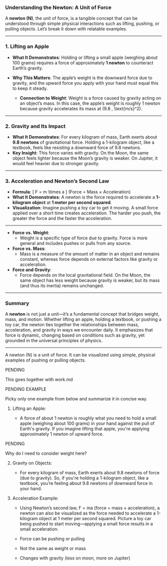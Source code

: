 ### **Understanding the Newton: A Unit of Force**

A **newton (N)**, the unit of force, is a tangible concept that can be understood through simple physical interactions such as lifting, pushing, or pulling objects. Let’s break it down with relatable examples.

---

### **1. Lifting an Apple**
- **What It Demonstrates**: Holding or lifting a small apple (weighing about 100 grams) requires a force of approximately **1 newton** to counteract Earth’s gravity.
- **Why This Matters**: The apple’s weight is the downward force due to gravity, and the upward force you apply with your hand must equal this to keep it steady.
  
  - **Connection to Weight**: Weight is a force caused by gravity acting on an object’s mass. In this case, the apple’s weight is roughly 1 newton because gravity accelerates its mass at \(9.8 \, \text{m/s}^2\).

---

### **2. Gravity and Its Impact**
- **What It Demonstrates**: For every kilogram of mass, Earth exerts about **9.8 newtons** of gravitational force. Holding a 1-kilogram object, like a textbook, feels like resisting a downward force of 9.8 newtons.
- **Key Insight**: This force varies with gravity. On the Moon, the same object feels lighter because the Moon’s gravity is weaker. On Jupiter, it would feel heavier due to stronger gravity.

---

### **3. Acceleration and Newton’s Second Law**
- **Formula**: 
  \[
  F = m \times a
  \]
  (Force = Mass × Acceleration)
- **What It Demonstrates**: A newton is the force required to accelerate a **1-kilogram object** at **1 meter per second squared**. 
- **Visualization**: Imagine pushing a toy car to get it moving. A small force applied over a short time creates acceleration. The harder you push, the greater the force and the faster the acceleration.

---

- **Force vs. Weight**:
  - Weight is a specific type of force due to gravity. Force is more general and includes pushes or pulls from any source.
- **Force vs. Mass**:
  - Mass is a measure of the amount of matter in an object and remains constant, whereas force depends on external factors like gravity or acceleration.
- **Force and Gravity**:
  - Force depends on the local gravitational field. On the Moon, the same object has less weight because gravity is weaker, but its mass (and thus its inertia) remains unchanged.

---

### **Summary**
A **newton** is not just a unit—it’s a fundamental concept that bridges weight, mass, and motion. Whether lifting an apple, holding a textbook, or pushing a toy car, the newton ties together the relationships between mass, acceleration, and gravity in ways we encounter daily. It emphasizes that force is dynamic, changing based on conditions such as gravity, yet grounded in the universal principles of physics.

----

A newton (N) is a unit of force. It can be visualized using simple, physical examples of pushing or pulling objects.

PENDING

This goes together with work.md

PENDING EXAMPLE

Picky only one example from below and summarize it in concise way.

1. Lifting an Apple:

   - A force of about 1 newton is roughly what you need to hold a small apple (weighing about 100 grams) in your hand against the pull of Earth's gravity. If you imagine lifting that apple, you're applying approximately 1 newton of upward force.

PENDING

   Why do I need to consider weight here?

2. Gravity on Objects:

   - For every kilogram of mass, Earth exerts about 9.8 newtons of force (due to gravity). So, if you're holding a 1-kilogram object, like a textbook, you’re feeling about 9.8 newtons of downward force in your hand.

4. Acceleration Example:
   - Using Newton’s second law, F = ma (force = mass × acceleration), a newton can also be visualized as the force needed to accelerate a 1-kilogram object at 1 meter per second squared. Picture a toy car being pushed to start moving—applying a small force results in a small acceleration.

   - Force can be pushing or pulling
   - Not the same as weight or mass
   - Changes with gravity (less on moon, more on Jupiter)

